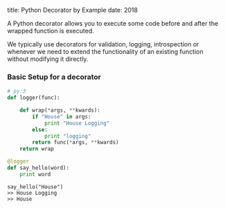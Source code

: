 title: Python Decorator by Example
date: 2018

A Python decorator allows you to execute some code before
and after the wrapped function is executed.

We typically use decorators for validation, logging, introspection or whenever
we need to extend the functionality of an existing function without modifying it directly.

### Basic Setup for a decorator
```python
# py:3
def logger(func):

    def wrap(*args, **kwards):
        if "House" in args:
            print "House Logging"
        else:
            print "logging"
        return func(*args, **kwards)
    return wrap

@logger
def say_hello(word):
    print word
```

```
say_hello("House")
>> House Logging
>> House
```
